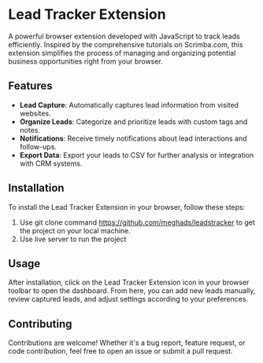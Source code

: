 # Lead Tracker Extension

A powerful browser extension developed with JavaScript to track leads efficiently. Inspired by the comprehensive tutorials on Scrimba.com, this extension simplifies the process of managing and organizing potential business opportunities right from your browser.

## Features

- **Lead Capture**: Automatically captures lead information from visited websites.
- **Organize Leads**: Categorize and prioritize leads with custom tags and notes.
- **Notifications**: Receive timely notifications about lead interactions and follow-ups.
- **Export Data**: Export your leads to CSV for further analysis or integration with CRM systems.

## Installation

To install the Lead Tracker Extension in your browser, follow these steps:

1. Use git clone command https://github.com/meghads/leadstracker to get the project on your local machine.
2. Use live server to run the project
   
## Usage

After installation, click on the Lead Tracker Extension icon in your browser toolbar to open the dashboard. From here, you can add new leads manually, review captured leads, and adjust settings according to your preferences.

## Contributing

Contributions are welcome! Whether it's a bug report, feature request, or code contribution, feel free to open an issue or submit a pull request.


